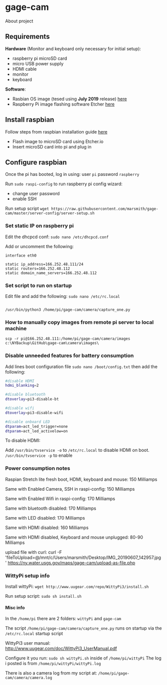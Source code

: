 
# gage-cam

About project

## Requirements

  **Hardware** (Monitor and keyboard only necessary for initial setup):  
  - raspberry pi microSD card  
  - micro USB power supply  
  - HDMI cable  
  - monitor  
  - keyboard  


  **Software**: 
  - Rasbian OS image (tesed using **July 2019** release) [here](https://www.raspberrypi.org/downloads/raspbian/)
  - Raspberry Pi image flashing software Etcher [here](https://etcher.io)

## Install raspbian

Follow steps from raspbian installation guide [here](https://www.raspberrypi.org/documentation/installation/installing-images/README.md)

- Flash image to microSD card using Etcher.io
- Insert microSD card into pi and plug in

## Configure raspbian

Once the pi has booted, log in using: user `pi` password `raspberry`

Run `sudo raspi-config` to run raspberry pi config wizard:

- change user password
- enable SSH

Run setup script
`wget https://raw.githubusercontent.com/marsmith/gage-cam/master/server-config/server-setup.sh`

### Set static IP on raspberry pi
Edit the dhcpcd conf: `sudo nano /etc/dhcpcd.conf`

Add or uncomment the following:
```
interface eth0

static ip_address=166.252.48.111/24
static routers=166.252.48.112
static domain_name_servers=166.252.48.112
```

### Set script to run on startup

Edit file and add the following: `sudo nano /etc/rc.local`

```

/usr/bin/python3 /home/pi/gage-cam/camera/capture_one.py

```

### How to manually copy images from remote pi server to local machine
`scp -r pi@166.252.48.111:/home/pi/gage-cam/camera/images c:\NYBackup\GitHub\gage-cam\camera\images\`

### Disable unneeded features for battery consumption

Add lines boot configuration file
`sudo nano /boot/config.txt` then add the following:

```bash
#disable HDMI
hdmi_blanking=2

#disable bluetooth
dtoverlay=pi3-disable-bt

#disable wifi
dtoverlay=pi3-disable-wifi

#disable onboard LED
dtparam=act_led_trigger=none
dtparam=act_led_activelow=on
```

To disable HDMI:

Add `/usr/bin/tvservice -o` to `/etc/rc.local` to disable HDMI on boot. `/usr/bin/tvservice -p` to enable


### Power consumption notes
Raspian Stretch lite fresh boot, HDMI, keyboard and mouse: 150 Milliamps

Same with Enabled Camera, SSH in raspi-config:  150 Milliamps

Same with Enabled Wifi in raspi-config: 170 Milliamps

Same with bluetooth disabled: 170 Milliamps

Same with LED disabled: 170 Milliamps

Same with HDMI disabled: 160 Milliamps

Same with HDMI disabled, Keyboard and mouse unplugged: 80-90 Milliamps

upload file with curl:
curl -F 'fileToUpload=@/mnt/c/Users/marsmith/Desktop/IMG_20190607_142957.jpg' https://ny.water.usgs.gov/maps/gage-cam/upload-as-file.php

### WittyPi setup info

Install wittyPi: `wget http://www.uugear.com/repo/WittyPi3/install.sh`

Run setup script: `sudo sh install.sh`

#### Misc info

In the `/home/pi` there are 2 folders: `wittyPi` and `gage-cam`

The script `/home/pi/gage-cam/camera/capture_one.py` runs on startup via the `/etc/rc.local` startup script

WittyPi3 user manual: http://www.uugear.com/doc/WittyPi3_UserManual.pdf

Configure it you run: `sudo sh wittyPi.sh`  inside of `/home/pi/wittyPi`
The log i posted is from `/home/pi/wittyPi/wittyPi.log`

There is also a camera log from my script at: `/home/pi/gage-cam/camera/camera.log`